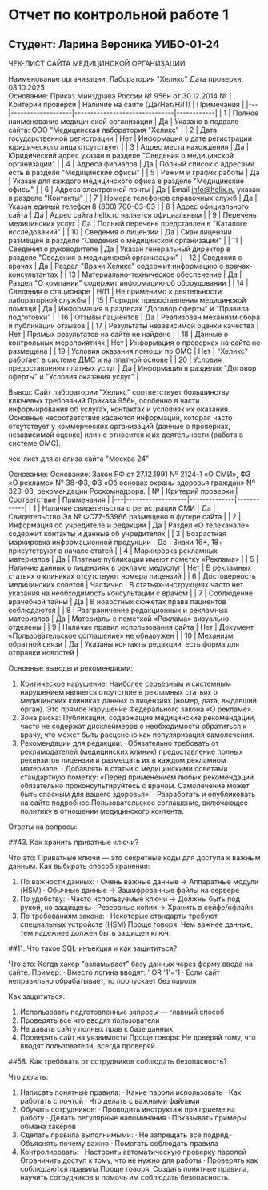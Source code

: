 # Отчет по контрольной работе 1  
## Студент: Ларина Вероника УИБО-01-24

ЧЕК-ЛИСТ САЙТА МЕДИЦИНСКОЙ ОРГАНИЗАЦИИ

Наименование организации: Лаборатория "Хеликс" 
Дата проверки: 08.10.2025  
Основание: Приказ Минздрава России № 956н от 30.12.2014
 № | Критерий проверки | Наличие на сайте (Да/Нет/Н/П) | Примечания |
|---|-------------------|-------------------------------|------------|
| 1 | Полное наименование медицинской организации | Да | Указано в подвале сайта: ООО "Медицинская лаборатория "Хеликс" |
| 2 | Дата государственной регистрации | Нет | Информация о дате регистрации юридического лица отсутствует |
| 3 | Адрес места нахождения | Да | Юридический адрес указан в разделе "Сведения о медицинской организации" |
| 4 | Адреса филиалов | Да | Полный список с адресами есть в разделе "Медицинские офисы" |
| 5 | Режим и график работы | Да | Указан для каждого медицинского офиса в разделе "Медицинские офисы" |
| 6 | Адреса электронной почты | Да | Email info@helix.ru указан в разделе "Контакты" |
| 7 | Номера телефонов справочных служб | Да | Указан единый телефон 8 (800) 700-03-03 |
| 8 | Адрес официального сайта | Да | Адрес сайта helix.ru является официальным |
| 9 | Перечень медицинских услуг | Да | Полный перечень представлен в "Каталоге исследований" |
| 10 | Сведения о лицензии | Да | Скан лицензии размещен в разделе "Сведения о медицинской организации" |
| 11 | Сведения о руководителе | Да | Указан генеральный директор в разделе "Сведения о медицинской организации" |
| 12 | Сведения о врачах | Да | Раздел "Врачи Хеликс" содержит информацию о врачах-консультантах |
| 13 | Материально-техническое обеспечение | Да | Раздел "О компании" содержит информацию об оборудовании |
| 14 | Сведения о стационаре | Н/П | Не применимо к деятельности лабораторной службы |
| 15 | Порядок предоставления медицинской помощи | Да | Информация в разделах "Договор оферты" и "Правила подготовки" |
| 16 | Отзывы пациентов | Да | Реализован механизм сбора и публикации отзывов |
| 17 | Результаты независимой оценки качества | Нет | Прямых результатов на сайте не найдено |
| 18 | Данные о контрольных мероприятиях | Нет | Информация о проверках на сайте не размещена |
| 19 | Условия оказания помощи по ОМС | Нет | "Хеликс" работает в системе ДМС и на платной основе |
| 20 | Условия предоставления платных услуг | Да | Информация в разделах "Договор оферты" и "Условия оказания услуг" |

Вывод:
Сайт лаборатории "Хеликс" соответствует большинству ключевых требований Приказа 956н, особенно в части информирования об услугах, контактах и условиях их оказания. Основные несоответствия касаются информации, которая часто отсутствует у коммерческих организаций (данные о проверках, независимой оценке) или не относится к их деятельности (работа в системе ОМС).


чек-лист для анализа сайта "Москва 24"

Основание: Основание: Закон РФ от 27.12.1991 Nº
2124-1 «О СМИ», ФЗ «О рекламе» N°
38-Ф3, Ф3 «Об основах охраны здоровья граждан» Nº 323-03, рекомендации Роскомнадзора.
| № | Критерий проверки | Соответствие | Примечания |
|---|-------------------|--------------|------------|
| 1 | Наличие свидетельства о регистрации СМИ | Да | Свидетельство Эл № ФС77-53966 размещено в футере сайта |
| 2 | Информация об учредителе и редакции | Да | Раздел «О телеканале» содержит контакты и данные об учредителях |
| 3 | Возрастная маркировка информационной продукции | Да | Знаки 16+, 18+ присутствуют в начале статей |
| 4 | Маркировка рекламных материалов | Да | Платные публикации имеют пометку «Реклама» |
| 5 | Наличие данных о лицензиях в рекламе медуслуг | Нет | В рекламных статьях о клиниках отсутствуют номера лицензий |
| 6 | Достоверность медицинских советов | Частично | В статьях-инструкциях часто нет указания на необходимость консультации с врачом |
| 7 | Соблюдение врачебной тайны | Да | В новостных сюжетах права пациентов соблюдаются |
| 8 | Разграничение редакционных и рекламных материалов | Да | Материалы с пометкой «Реклама» визуально отделены |
| 9 | Наличие правил использования сайта | Нет | Документ «Пользовательское соглашение» не обнаружен |
| 10 | Механизм обратной связи | Да | Указаны контакты редакции, есть форма для отправки новостей |

Основные выводы и рекомендации:
1. Критическое нарушение: Наиболее серьезным и системным нарушением является отсутствие в рекламных статьях о медицинских клиниках данных о лицензиях (номер, дата, выдавший орган). Это прямое нарушение Федерального закона «О рекламе».
2. Зона риска: Публикации, содержащие медицинские рекомендации, часто не содержат дисклеймеров о необходимости обратиться к врачу, что может быть расценено как популяризация самолечения.
3. Рекомендации для редакции:
   · Обязательно требовать от рекламодателей (медицинских клиник) предоставление полных реквизитов лицензии и размещать их в каждом рекламном материале.
   · Добавлять в статьи с медицинскими советами стандартную пометку: «Перед применением любых рекомендаций обязательно проконсультируйтесь с врачом. Самолечение может быть опасным для вашего здоровья».
   · Разработать и опубликовать на сайте подробное Пользовательское соглашение, включающее политику в отношении медицинского контента.

Ответы на вопросы:

##43. Как хранить приватные ключи?

Что это: Приватные ключи — это секретные коды для доступа к важным данным.
Как выбирать способ хранения:
1. По важности данных:
   · Очень важные данные → Аппаратные модули (HSM)
   · Обычные данные → Зашифрованные файлы на сервере
2. По удобству:
   · Часто используемые ключи → Должны быть под рукой, но защищены
   · Резервные копии → Хранить в сейфе/офлайн
3. По требованиям закона:
   · Некоторые стандарты требуют специальных устройств (HSM)
Проще говоря: Чем важнее данные, тем надежнее должен быть защищен ключ.

##11. Что такое SQL-инъекция и как защититься?

Что это: Когда хакер "взламывает" базу данных через форму ввода на сайте.
Пример:
· Вместо логина вводят: ' OR '1'='1
· Если сайт неправильно обрабатывает, то пропускает без пароля

Как защититься:
1. Использовать подготовленные запросы — главный способ
2. Проверять все что вводят пользователи
3. Не давать сайту полных прав к базе данных
4. Проверять сайт на уязвимости
Проще говоря: Не доверяй тому, что вводят пользователи, всегда проверяй.

##58. Как требовать от сотрудников соблюдать безопасность?

Что делать:
1. Написать понятные правила:
   · Какие пароли использовать
   · Как работать с почтой
   · Что делать с важными файлами
2. Обучать сотрудников:
   · Проводить инструктаж при приеме на работу
   · Делать регулярные напоминания
   · Показывать примеры обмана хакеров
3. Сделать правила выполнимыми:
   · Не запрещать все подряд
   · Объяснять почему важно
   · Помогать соблюдать правила
4. Контролировать:
   · Настроить автоматическую проверку паролей
   · Ограничить доступ к тому, что не нужно для работы
   · Проверять как соблюдаются правила
Проще говоря: Создать понятные правила, научить сотрудников и помочь им соблюдать безопасность.

